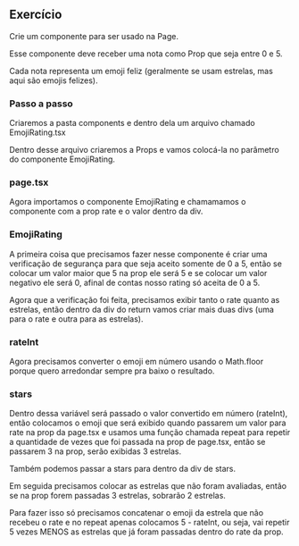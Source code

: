 ## Exercício

Crie um componente para ser usado na Page.

Esse componente deve receber uma nota como Prop que seja entre 0 e 5.

Cada nota representa um emoji feliz (geralmente se usam estrelas, mas aqui são emojis felizes).

### Passo a passo

Criaremos a pasta components e dentro dela um arquivo chamado EmojiRating.tsx

Dentro desse arquivo criaremos a Props e vamos colocá-la no parâmetro do componente EmojiRating.

### page.tsx

Agora importamos o componente EmojiRating e chamamamos o componente com a prop rate e o valor dentro da div.

### EmojiRating

A primeira coisa que precisamos fazer nesse componente é criar uma verificação de segurança para que seja aceito somente de 0 a 5, então se colocar um valor maior que 5 na prop ele será 5 e se colocar um valor negativo ele será 0, afinal de contas nosso rating só aceita de 0 a 5.

Agora que a verificação foi feita, precisamos exibir tanto o rate quanto as estrelas, então dentro da div do return vamos criar mais duas divs (uma para o rate e outra para as estrelas).

### rateInt

Agora precisamos converter o emoji em número usando o Math.floor porque quero arredondar sempre pra baixo o resultado.

### stars

Dentro dessa variável será passado o valor convertido em número (rateInt), então colocamos o emoji que será exibido quando passarem um valor para rate na prop da page.tsx e usamos uma função chamada repeat para repetir a quantidade de vezes que foi passada na prop de page.tsx, então se passarem 3 na prop, serão exibidas 3 estrelas.

Também podemos passar a stars para dentro da div de stars.

Em seguida precisamos colocar as estrelas que não foram avaliadas, então se na prop forem passadas 3 estrelas, sobrarão 2 estrelas.

Para fazer isso só precisamos concatenar o emoji da estrela que não recebeu o rate e no repeat apenas colocamos 5 - rateInt, ou seja, vai repetir 5 vezes MENOS as estrelas que já foram passadas dentro do rate da prop.
